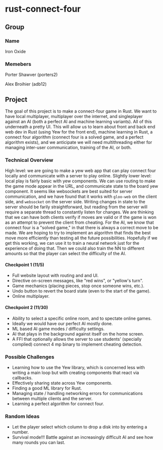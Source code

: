 # rust-connect-four
## Group
### Name
Iron Oxide
### Memebers
Porter Shawver (porters2)

Alex Broihier (adb12)
## Project
The goal of this project is to make a connect-four game in Rust. We want to have local multiplayer, multiplayer over the internet, and singleplayer against an AI (both a perfect AI and machine learning variants). All of this underneath a pretty UI. This will allow us to learn about front and back end web dev in Rust (using Yew for the front end), machine learning in Rust, a connect four algorithm (connect four is a solved game, and a perfect algorithm exists), and we anticipate we will need multithreading either for managing inter-user communication, training of the AI, or both.
### Technical Overview
High level: we are going to make a yew web app that can play connect four locally and communicate with a server to play online.
Slightly lower level: local play is fairly basic with yew components. We can use routing to make the game mode appear in the URL, and communicate state to the board yew component. It seems like websockets are best suited for server communication, and we have found that it works with `gloo-web` on the client side, and `websocket` on the server side. Writing changes in state to the server should be farily straightforward, but reading from the server will require a separate thread to constantly listen for changes. We are thinking that we can have both clients verify if moves are valid or if the game is won as an attempt to prevent the client from cheating. For the AI, we know that connect four is a "solved game," in that there is always a correct move to be made. We are hoping to try to implement an algorithm that finds the best move more efficiently than testing all the future possibilities. Hopefully if we get this working, we can use it to train a neural network just for the experience of doing that. Then we could also train the NN to different amounts so that the player can select the difficulty of the AI.
#### Checkpoint 1 (11/5)
 - Full website layout with routing and and UI.
 - Directive on-screen messages, like "red wins", or "yellow's turn".
 - Game mechanics (placing pieces, stop once someone wins, etc.).
 - Undo button to revert the board state (even to the start of the game).
 - Online multiplayer.
#### Checkpoint 2 (11/30)
 - Ability to select a specific online room, and to spectate online games.
 - Ideally we would have our perfect AI mostly done.
 - ML based AI game modes / difficulty settings.
 - AI that plays in the background against itself on the home screen.
 - A FFI that optionally allows the server to use students' (specially complied) connect 4 mp binary to implement cheating detection.
### Possible Challenges
 - Learning how to use the Yew library, which is concerned less with writing a main loop but with creating components that react via callbacks.
 - Effectively sharing state across Yew components.
 - Finding a good ML library for Rust.
 - Managing state / handling networking errors for communications between multiple clients and the server.
 - Learning a perfect algorithm for connect four.

### Random Ideas
 - Let the player select which column to drop a disk into by entering a number.
 - Survival mode!!! Battle against an increasingly difficult AI and see how many rounds you can last.
